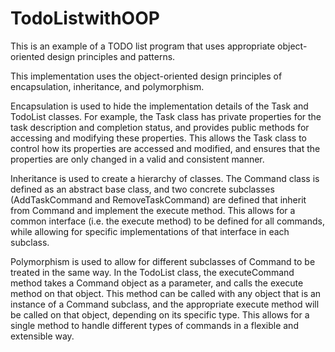 # TodoListwithOOP

This is an example of a TODO list program that uses appropriate object-oriented design principles and patterns. 

This implementation uses the object-oriented design principles of encapsulation, inheritance, and polymorphism.

Encapsulation is used to hide the implementation details of the Task and TodoList classes. For example, the Task class has private properties for the task description and completion status, and provides public methods for accessing and modifying these properties. This allows the Task class to control how its properties are accessed and modified, and ensures that the properties are only changed in a valid and consistent manner.

Inheritance is used to create a hierarchy of classes. The Command class is defined as an abstract base class, and two concrete subclasses (AddTaskCommand and RemoveTaskCommand) are defined that inherit from Command and implement the execute method. This allows for a common interface (i.e. the execute method) to be defined for all commands, while allowing for specific implementations of that interface in each subclass.

Polymorphism is used to allow for different subclasses of Command to be treated in the same way. In the TodoList class, the executeCommand method takes a Command object as a parameter, and calls the execute method on that object. This method can be called with any object that is an instance of a Command subclass, and the appropriate execute method will be called on that object, depending on its specific type. This allows for a single method to handle different types of commands in a flexible and extensible way.


